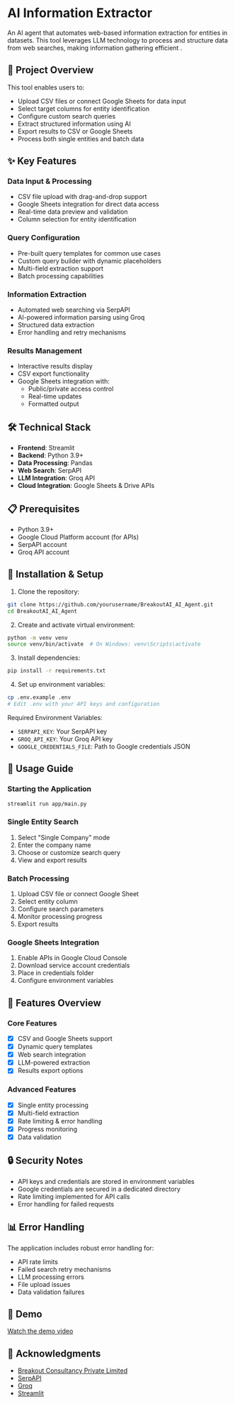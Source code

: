 # AI Information Extractor

An AI agent that automates web-based information extraction for entities in datasets. This tool leverages LLM technology to process and structure data from web searches, making information gathering efficient .

## 🚀 Project Overview

This tool enables users to:
- Upload CSV files or connect Google Sheets for data input
- Select target columns for entity identification
- Configure custom search queries
- Extract structured information using AI
- Export results to CSV or Google Sheets
- Process both single entities and batch data

## ✨ Key Features

### Data Input & Processing
- CSV file upload with drag-and-drop support
- Google Sheets integration for direct data access
- Real-time data preview and validation
- Column selection for entity identification

### Query Configuration
- Pre-built query templates for common use cases
- Custom query builder with dynamic placeholders
- Multi-field extraction support
- Batch processing capabilities

### Information Extraction
- Automated web searching via SerpAPI
- AI-powered information parsing using Groq
- Structured data extraction
- Error handling and retry mechanisms

### Results Management
- Interactive results display
- CSV export functionality
- Google Sheets integration with:
  - Public/private access control
  - Real-time updates
  - Formatted output

## 🛠 Technical Stack

- **Frontend**: Streamlit
- **Backend**: Python 3.9+
- **Data Processing**: Pandas
- **Web Search**: SerpAPI
- **LLM Integration**: Groq API
- **Cloud Integration**: Google Sheets & Drive APIs

## 📋 Prerequisites

- Python 3.9+
- Google Cloud Platform account (for APIs)
- SerpAPI account
- Groq API account

## 🔧 Installation & Setup

1. Clone the repository:
```bash
git clone https://github.com/yourusername/BreakoutAI_AI_Agent.git
cd BreakoutAI_AI_Agent
```

2. Create and activate virtual environment:
```bash
python -m venv venv
source venv/bin/activate  # On Windows: venv\Scripts\activate
```

3. Install dependencies:
```bash
pip install -r requirements.txt
```

4. Set up environment variables:
```bash
cp .env.example .env
# Edit .env with your API keys and configuration
```

Required Environment Variables:
- `SERPAPI_KEY`: Your SerpAPI key
- `GROQ_API_KEY`: Your Groq API key
- `GOOGLE_CREDENTIALS_FILE`: Path to Google credentials JSON

## 🚦 Usage Guide

### Starting the Application
```bash
streamlit run app/main.py
```

### Single Entity Search
1. Select "Single Company" mode
2. Enter the company name
3. Choose or customize search query
4. View and export results

### Batch Processing
1. Upload CSV file or connect Google Sheet
2. Select entity column
3. Configure search parameters
4. Monitor processing progress
5. Export results

### Google Sheets Integration
1. Enable APIs in Google Cloud Console
2. Download service account credentials
3. Place in credentials folder
4. Configure environment variables

## 🎯 Features Overview

### Core Features
- [x] CSV and Google Sheets support
- [x] Dynamic query templates
- [x] Web search integration
- [x] LLM-powered extraction
- [x] Results export options

### Advanced Features
- [x] Single entity processing
- [x] Multi-field extraction
- [x] Rate limiting & error handling
- [x] Progress monitoring
- [x] Data validation

## 🔒 Security Notes

- API keys and credentials are stored in environment variables
- Google credentials are secured in a dedicated directory
- Rate limiting implemented for API calls
- Error handling for failed requests

## 📊 Error Handling

The application includes robust error handling for:
- API rate limits
- Failed search retry mechanisms
- LLM processing errors
- File upload issues
- Data validation failures

## 🎥 Demo

[Watch the demo video]([your-loom-video-link-here](https://www.loom.com/share/ece06e5ca0344f898ccbe115cbf449fb?sid=d529720d-e26c-433a-b64a-22ee85e9ce61))

## 🌟 Acknowledgments

- [Breakout Consultancy Private Limited](https://www.breakoutinvesting.in)
- [SerpAPI](https://serpapi.com)
- [Groq](https://www.groq.com)
- [Streamlit](https://streamlit.io)
